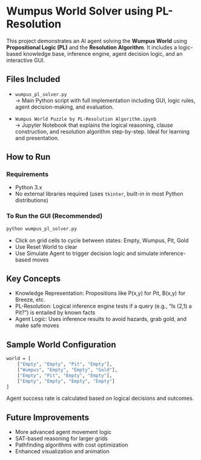 #  Wumpus World Solver using PL-Resolution

This project demonstrates an AI agent solving the **Wumpus World** using **Propositional Logic (PL)** and the **Resolution Algorithm**. It includes a logic-based knowledge base, inference engine, agent decision logic, and an interactive GUI.

## Files Included

- `wumpus_pl_solver.py`  
  → Main Python script with full implementation including GUI, logic rules, agent decision-making, and evaluation.

- `Wumpus World Puzzle by PL-Resolution Algorithm.ipynb`  
  → Jupyter Notebook that explains the logical reasoning, clause construction, and resolution algorithm step-by-step. Ideal for learning and presentation.

## How to Run

### Requirements
- Python 3.x
- No external libraries required (uses `tkinter`, built-in in most Python distributions)

### To Run the GUI (Recommended)
```bash
python wumpus_pl_solver.py
```

- Click on grid cells to cycle between states: Empty, Wumpus, Pit, Gold
- Use Reset World to clear
- Use Simulate Agent to trigger decision logic and simulate inference-based moves

## Key Concepts
- Knowledge Representation: Propositions like P(x,y) for Pit, B(x,y) for Breeze, etc.
- PL-Resolution: Logical inference engine tests if a query (e.g., “Is (2,1) a Pit?”) is entailed by known facts
- Agent Logic: Uses inference results to avoid hazards, grab gold, and make safe moves

## Sample World Configuration
``` bash
world = [
    ["Empty", "Empty", "Pit", "Empty"],
    ["Wumpus", "Empty", "Empty", "Gold"],
    ["Empty", "Pit", "Empty", "Empty"],
    ["Empty", "Empty", "Empty", "Empty"]
]
```
Agent success rate is calculated based on logical decisions and outcomes.

## Future Improvements
- More advanced agent movement logic
- SAT-based reasoning for larger grids
- Pathfinding algorithms with cost optimization
- Enhanced visualization and animation





